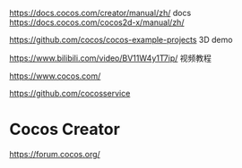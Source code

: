 




https://docs.cocos.com/creator/manual/zh/ docs https://docs.cocos.com/cocos2d-x/manual/zh/

https://github.com/cocos/cocos-example-projects 3D demo


https://www.bilibili.com/video/BV11W4y1T7ip/ 视频教程

https://www.cocos.com/ 



https://github.com/cocosservice
# Cocos Creator







https://forum.cocos.org/









